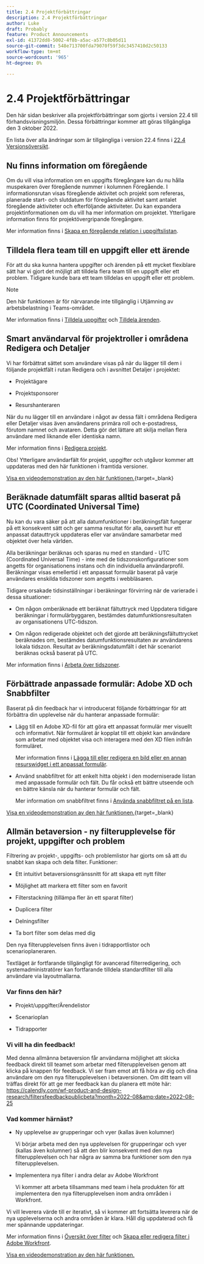 ```yaml
---
title: 2.4 Projektförbättringar
description: 2.4 Projektförbättringar
author: Luke
draft: Probably
feature: Product Announcements
exl-id: 41372dd8-5002-4f8b-a5ac-a577c8b05d11
source-git-commit: 548e713700fda79070f59f3dc3457410d2c50133
workflow-type: tm+mt
source-wordcount: '965'
ht-degree: 0%

---
```


# 2.4 Projektförbättringar

Den här sidan beskriver alla projektförbättringar som gjorts i version 22.4 till förhandsvisningsmiljön. Dessa förbättringar kommer att göras tillgängliga den 3 oktober 2022.

En lista över alla ändringar som är tillgängliga i version 22.4 finns i [22.4 Versionsöversikt](/help/quicksilver/product-announcements/product-releases/22.4-release-activity/22-4-release-overview.md).

## Nu finns information om föregående

Om du vill visa information om en uppgifts föregångare kan du nu hålla muspekaren över föregående nummer i kolumnen Föregående. I informationsrutan visas föregående aktivitet och projekt som refereras, planerade start- och slutdatum för föregående aktivitet samt antalet föregående aktiviteter och efterföljande aktiviteter. Du kan expandera projektinformationen om du vill ha mer information om projektet. Ytterligare information finns för projektövergripande föregångare.

Mer information finns i [Skapa en föregående relation i uppgiftslistan](/help/quicksilver/manage-work/tasks/use-prdcssrs/create-predecessors-on-task-list.md).

## Tilldela flera team till en uppgift eller ett ärende

För att du ska kunna hantera uppgifter och ärenden på ett mycket flexiblare sätt har vi gjort det möjligt att tilldela flera team till en uppgift eller ett problem. Tidigare kunde bara ett team tilldelas en uppgift eller ett problem.

>[!NOTE]
>
>Den här funktionen är för närvarande inte tillgänglig i Utjämning av arbetsbelastning i Teams-området.

Mer information finns i [Tilldela uppgifter](/help/quicksilver/manage-work/tasks/assign-tasks/assign-tasks.md) och [Tilldela ärenden](/help/quicksilver/manage-work/issues/manage-issues/assign-issues.md).

## Smart användarval för projektroller i områdena Redigera och Detaljer

Vi har förbättrat sättet som användare visas på när du lägger till dem i följande projektfält i rutan Redigera och i avsnittet Detaljer i projektet:

* Projektägare

* Projektsponsorer

* Resurshanteraren

När du nu lägger till en användare i något av dessa fält i områdena Redigera eller Detaljer visas även användarens primära roll och e-postadress, förutom namnet och avataren. Detta gör det lättare att skilja mellan flera användare med liknande eller identiska namn.

Mer information finns i [Redigera projekt](/help/quicksilver/manage-work/projects/manage-projects/edit-projects.md).

Obs! Ytterligare användarfält för projekt, uppgifter och utgåvor kommer att uppdateras med den här funktionen i framtida versioner.

[Visa en videodemonstration av den här funktionen.](https://video.tv.adobe.com/v/3412390/){target=_blank}

## Beräknade datumfält sparas alltid baserat på UTC (Coordinated Universal Time)

Nu kan du vara säker på att alla datumfunktioner i beräkningsfält fungerar på ett konsekvent sätt och ger samma resultat för alla, oavsett hur ett anpassat datauttryck uppdateras eller var användare samarbetar med objektet över hela världen.

Alla beräkningar beräknas och sparas nu med en standard - UTC (Coordinated Universal Time) - inte med de tidszonskonfigurationer som angetts för organisationens instans och din individuella användarprofil. Beräkningar visas emellertid i ett anpassat formulär baserat på varje användares enskilda tidszoner som angetts i webbläsaren.

Tidigare orsakade tidsinställningar i beräkningar förvirring när de varierade i dessa situationer:

* Om någon omberäknade ett beräknat fältuttryck med Uppdatera tidigare beräkningar i formulärbyggaren, bestämdes datumfunktionsresultaten av organisationens UTC-tidszon.

* Om någon redigerade objektet och det gjorde att beräkningsfältuttrycket beräknades om, bestämdes datumfunktionsresultaten av användarens lokala tidszon. Resultat av beräkningsdatumfält i det här scenariot beräknas också baserat på UTC.

Mer information finns i [Arbeta över tidszoner](/help/quicksilver/workfront-basics/tips-tricks-and-troubleshooting/working-across-timezones.md).

## Förbättrade anpassade formulär: Adobe XD och Snabbfilter

Baserat på din feedback har vi introducerat följande förbättringar för att förbättra din upplevelse när du hanterar anpassade formulär:

* Lägg till en Adobe XD-fil för att göra ett anpassat formulär mer visuellt och informativt. När formuläret är kopplat till ett objekt kan användare som arbetar med objektet visa och interagera med den XD filen inifrån formuläret.

  Mer information finns i [Lägga till eller redigera en bild eller en annan resurswidget i ett anpassat formulär](/help/quicksilver/administration-and-setup/customize-workfront/create-manage-custom-forms/add-widget-or-edit-its-properties-in-a-custom-form.md).

* Använd snabbfiltret för att enkelt hitta objekt i den moderniserade listan med anpassade formulär och fält. Du får också ett bättre utseende och en bättre känsla när du hanterar formulär och fält.

  Mer information om snabbfiltret finns i [Använda snabbfiltret på en lista](/help/quicksilver/workfront-basics/navigate-workfront/use-lists/apply-quick-filter-list.md).

[Visa en videodemonstration av den här funktionen.](https://video.tv.adobe.com/v/3412469/){target=_blank}

## Allmän betaversion - ny filterupplevelse för projekt, uppgifter och problem

Filtrering av projekt-, uppgifts- och problemlistor har gjorts om så att du snabbt kan skapa och dela filter. Funktioner:

* Ett intuitivt betaversionsgränssnitt för att skapa ett nytt filter

* Möjlighet att markera ett filter som en favorit

* Filterstackning (tillämpa fler än ett sparat filter)

* Duplicera filter

* Delningsfilter

* Ta bort filter som delas med dig


Den nya filterupplevelsen finns även i tidrapportlistor och scenarioplaneraren.

Textläget är fortfarande tillgängligt för avancerad filterredigering, och systemadministratörer kan fortfarande tilldela standardfilter till alla användare via layoutmallarna.

### Var finns den här?

* Projekt/uppgifter/Ärendelistor

* Scenarioplan

* Tidrapporter


### Vi vill ha din feedback!

Med denna allmänna betaversion får användarna möjlighet att skicka feedback direkt till teamet som arbetar med filterupplevelsen genom att klicka på knappen för feedback. Vi ser fram emot att få höra av dig och dina användare om den nya filterupplevelsen i betaversionen. Om ditt team vill träffas direkt för att ge mer feedback kan du planera ett möte här: https://calendly.com/wf-product-and-design-research/filtersfeedbackpublicbeta?month=2022-08&amp;date=2022-08-25

### Vad kommer härnäst?

* Ny upplevelse av grupperingar och vyer (kallas även kolumner)

  Vi börjar arbeta med den nya upplevelsen för grupperingar och vyer (kallas även kolumner) så att den blir konsekvent med den nya filterupplevelsen och har några av samma bra funktioner som den nya filterupplevelsen.

* Implementera nya filter i andra delar av Adobe Workfront

  Vi kommer att arbeta tillsammans med team i hela produkten för att implementera den nya filterupplevelsen inom andra områden i Workfront.


Vi vill leverera värde till er iterativt, så vi kommer att fortsätta leverera när de nya upplevelserna och andra områden är klara. Håll dig uppdaterad och få mer spännande uppdateringar.

Mer information finns i [Översikt över filter](/help/quicksilver/reports-and-dashboards/reports/reporting-elements/filters-overview.md) och [Skapa eller redigera filter i Adobe Workfront](/help/quicksilver/reports-and-dashboards/reports/reporting-elements/create-filters.md).

[Visa en videodemonstration av den här funktionen.](https://video.tv.adobe.com/v/3412391/)

